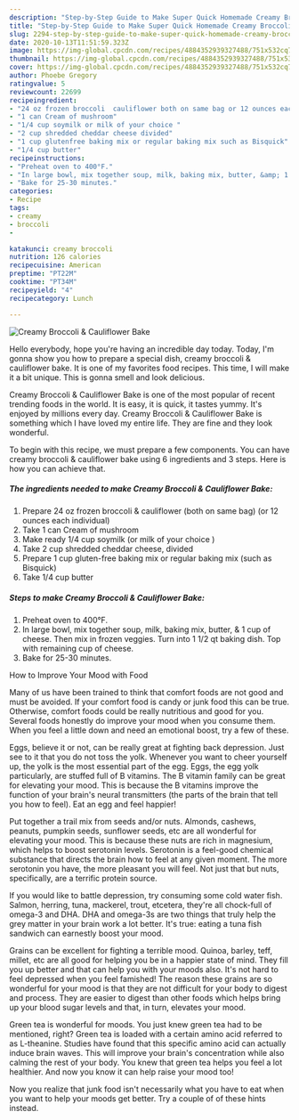 ```yaml
---
description: "Step-by-Step Guide to Make Super Quick Homemade Creamy Broccoli &amp;amp; Cauliflower Bake"
title: "Step-by-Step Guide to Make Super Quick Homemade Creamy Broccoli &amp;amp; Cauliflower Bake"
slug: 2294-step-by-step-guide-to-make-super-quick-homemade-creamy-broccoli-and-amp-cauliflower-bake
date: 2020-10-13T11:51:59.323Z
image: https://img-global.cpcdn.com/recipes/4884352939327488/751x532cq70/creamy-broccoli-cauliflower-bake-recipe-main-photo.jpg
thumbnail: https://img-global.cpcdn.com/recipes/4884352939327488/751x532cq70/creamy-broccoli-cauliflower-bake-recipe-main-photo.jpg
cover: https://img-global.cpcdn.com/recipes/4884352939327488/751x532cq70/creamy-broccoli-cauliflower-bake-recipe-main-photo.jpg
author: Phoebe Gregory
ratingvalue: 5
reviewcount: 22699
recipeingredient:
- "24 oz frozen broccoli  cauliflower both on same bag or 12 ounces each individual"
- "1 can Cream of mushroom"
- "1/4 cup soymilk or milk of your choice "
- "2 cup shredded cheddar cheese divided"
- "1 cup glutenfree baking mix or regular baking mix such as Bisquick"
- "1/4 cup butter"
recipeinstructions:
- "Preheat oven to 400°F."
- "In large bowl, mix together soup, milk, baking mix, butter, &amp; 1 cup of cheese. Then mix in frozen veggies. Turn into 1 1/2 qt baking dish. Top with remaining cup of cheese."
- "Bake for 25-30 minutes."
categories:
- Recipe
tags:
- creamy
- broccoli
- 

katakunci: creamy broccoli  
nutrition: 126 calories
recipecuisine: American
preptime: "PT22M"
cooktime: "PT34M"
recipeyield: "4"
recipecategory: Lunch

---
```



![Creamy Broccoli &amp; Cauliflower Bake](https://img-global.cpcdn.com/recipes/4884352939327488/751x532cq70/creamy-broccoli-cauliflower-bake-recipe-main-photo.jpg)

Hello everybody, hope you're having an incredible day today. Today, I'm gonna show you how to prepare a special dish, creamy broccoli &amp; cauliflower bake. It is one of my favorites food recipes. This time, I will make it a bit unique. This is gonna smell and look delicious.

Creamy Broccoli &amp; Cauliflower Bake is one of the most popular of recent trending foods in the world. It is easy, it is quick, it tastes yummy. It's enjoyed by millions every day. Creamy Broccoli &amp; Cauliflower Bake is something which I have loved my entire life. They are fine and they look wonderful.




To begin with this recipe, we must prepare a few components. You can have creamy broccoli &amp; cauliflower bake using 6 ingredients and 3 steps. Here is how you can achieve that.

<!--inarticleads1-->

##### The ingredients needed to make Creamy Broccoli &amp; Cauliflower Bake:

1. Prepare 24 oz frozen broccoli &amp; cauliflower (both on same bag) (or 12 ounces each individual)
1. Take 1 can Cream of mushroom
1. Make ready 1/4 cup soymilk (or milk of your choice )
1. Take 2 cup shredded cheddar cheese, divided
1. Prepare 1 cup gluten-free baking mix or regular baking mix (such as Bisquick)
1. Take 1/4 cup butter




<!--inarticleads2-->

##### Steps to make Creamy Broccoli &amp; Cauliflower Bake:

1. Preheat oven to 400°F.
1. In large bowl, mix together soup, milk, baking mix, butter, &amp; 1 cup of cheese. Then mix in frozen veggies. Turn into 1 1/2 qt baking dish. Top with remaining cup of cheese.
1. Bake for 25-30 minutes.




How to Improve Your Mood with Food


Many of us have been trained to think that comfort foods are not good and must be avoided. If your comfort food is candy or junk food this can be true. Otherwise, comfort foods could be really nutritious and good for you. Several foods honestly do improve your mood when you consume them. When you feel a little down and need an emotional boost, try a few of these.

Eggs, believe it or not, can be really great at fighting back depression. Just see to it that you do not toss the yolk. Whenever you want to cheer yourself up, the yolk is the most essential part of the egg. Eggs, the egg yolk particularly, are stuffed full of B vitamins. The B vitamin family can be great for elevating your mood. This is because the B vitamins improve the function of your brain's neural transmitters (the parts of the brain that tell you how to feel). Eat an egg and feel happier!

Put together a trail mix from seeds and/or nuts. Almonds, cashews, peanuts, pumpkin seeds, sunflower seeds, etc are all wonderful for elevating your mood. This is because these nuts are rich in magnesium, which helps to boost serotonin levels. Serotonin is a feel-good chemical substance that directs the brain how to feel at any given moment. The more serotonin you have, the more pleasant you will feel. Not just that but nuts, specifically, are a terrific protein source.

If you would like to battle depression, try consuming some cold water fish. Salmon, herring, tuna, mackerel, trout, etcetera, they're all chock-full of omega-3 and DHA. DHA and omega-3s are two things that truly help the grey matter in your brain work a lot better. It's true: eating a tuna fish sandwich can earnestly boost your mood. 

Grains can be excellent for fighting a terrible mood. Quinoa, barley, teff, millet, etc are all good for helping you be in a happier state of mind. They fill you up better and that can help you with your moods also. It's not hard to feel depressed when you feel famished! The reason these grains are so wonderful for your mood is that they are not difficult for your body to digest and process. They are easier to digest than other foods which helps bring up your blood sugar levels and that, in turn, elevates your mood.

Green tea is wonderful for moods. You just knew green tea had to be mentioned, right? Green tea is loaded with a certain amino acid referred to as L-theanine. Studies have found that this specific amino acid can actually induce brain waves. This will improve your brain's concentration while also calming the rest of your body. You knew that green tea helps you feel a lot healthier. And now you know it can help raise your mood too!

Now you realize that junk food isn't necessarily what you have to eat when you want to help your moods get better. Try  a  couple of  of  these  hints  instead.

